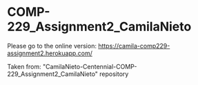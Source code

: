 # COMP-229_Assignment2_CamilaNieto
Please go to the online version: https://camila-comp229-assignment2.herokuapp.com/

Taken from: "CamilaNieto-Centennial-COMP-229_Assignment2_CamilaNieto" repository

